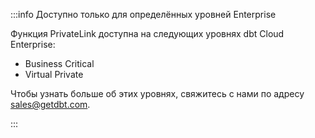 :::info Доступно только для определённых уровней Enterprise

Функция PrivateLink доступна на следующих уровнях dbt Cloud Enterprise:
 * Business Critical
 * Virtual Private

Чтобы узнать больше об этих уровнях, свяжитесь с нами по адресу [sales@getdbt.com](mailto:sales@getdbt.com).

:::